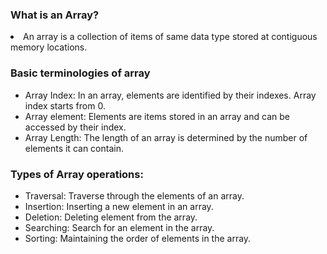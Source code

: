 ### What is an Array?

<li>An array is a collection of items of same data type stored at contiguous memory locations. </li>

### Basic terminologies of array

<ul>
  <li>Array Index: In an array, elements are identified by their indexes. Array index starts from 0.</li>
  <li>Array element: Elements are items stored in an array and can be accessed by their index.</li>
  <li>Array Length: The length of an array is determined by the number of elements it can contain. </li>
</ul>

### Types of Array operations:

<ul>
  <li>Traversal: Traverse through the elements of an array.</li>
  <li>Insertion: Inserting a new element in an array.</li>
  <li>Deletion: Deleting element from the array.</li>
  <li>Searching:  Search for an element in the array.</li>
  <li>Sorting: Maintaining the order of elements in the array.</li>
</ul>
